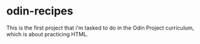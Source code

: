 # odin-recipes
This is the first project that i'm tasked to do in the Odin Project curriculum, which is about practicing HTML.